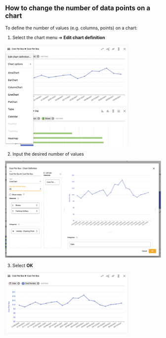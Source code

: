 ## How to change the number of data points on a chart 

To define the number of values (e.g. columns, points) on a chart:

1.	Select the chart menu ➔ **Edit chart definition**

<img src="../assets/cvalue.png"  style="width:400px" class="border"></img>

2. Input the desired number of values 

<img src="../assets/cvalue1.png"  style="width:800px" class="border"></img>

3.  Select **OK**

<img src="../assets/cvalue2.png"  style="width:400px" class="border"></img>
